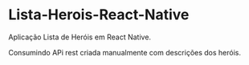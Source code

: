 # Lista-Herois-React-Native
Aplicação Lista de Heróis em React Native.


Consumindo APi rest criada manualmente com descrições dos heróis.
